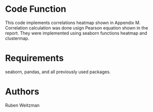 # Code Function
This code implements correlations heatmap shown in Appendix M. Correlation calculation was done usign Pearson equation shown in the report.
They were implemented using seaborn functions heatmap and clustermap.
# Requirements
seaborn, pandas, and all previously used packages.
# Authors 
Ruben Weitzman
